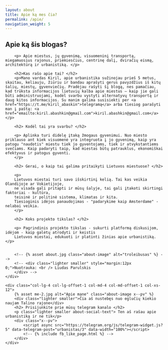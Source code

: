 ```yaml
---
layout: about
title: Apie ką mes čia?
permalink: /apie/
navigation_weight: 5
---
```


<div class="row top-lg mb40">
    <div class="col-lg-7 col-md-7 col-xs-12">
        <h2> Apie ką šis blogas? </h2>

        <p> Apie miestus, jų gyvenimą, visuomeninį transportą, miegamuosius rajonus, priemiesčius, centrinę dalį, dviračių eismą, architektūrą ir urbanistiką. </p>

        <h2>Kas rašo apie tai? </h2>
        <p>Mano vardas Kiril, apie urbanistika sužinojau prieš 5 metus, skaitau, keliauju, žiūriu ir bandau aprašyti gerus pavyzdžius iš kitų šalių, miestų, gyvenviečių. Pradėjau rašyti šį blogą, nes pamačiau, kad trūksta informacijos lietuvių kalba apie miestus – kaip jie gali būti administruojami, kodėl svarbu vystyti alternatyvų transportą ir daug kitos informacijos. Su manim galima susisiekti per <a href="https://t.me/kiril_abaskin">telegramą</a> arba tiesiog parašyti man į paštą: <a href="emailto:kiril.abashkin@gmail.com">kiril.abashkin@gmail.com</a></p>

        <h2> Kodėl tai yra svarbu? </h2>

        <p> Aplinka turi didelę įtaką žmogaus gyvenimui. Nuo miesto priklauso ant kiek visuomenė yra integruota į jo gyvenimą, kaip yra patogu "naudotis" miestu tiek jo gyventojams, tiek ir atvykstantiems svečiams. Kaip padaryti taip, kad miestas būtų patrauklus, ekonomiškai efektyvus ir patogus gyventi.
        </p>

        <h2> Gerai, o kaip tai galima pritaikyti Lietuvos miestuose? </h2>

        <p>
        Lietuvos miestai turi savo išskirtinį kelią. Tai kas veikia Olandijoje ar Vokietijoje,
        ne visada gali pritapti ir mūsų šalyje, tai gali įtakoti skirtingi faktoriai - kultūra,
        teisinė ir politinė sistema, klimatas ir kita.
        Tiesioginis idėjos panaudojimas - "padarykime kaip Amsterdame" - nelabai veikia.
        </p>

        <h2> Koks projekto tikslas? </h2>

        <p> Pagrindinis projekto tikslas - sukurti platformą diskusijom, idėjom - kaip galėtų atrodyti ir keistis
        Lietuvos miestai, edukuoti ir platinti žinias apie urbanistiką.</p>


        <!-- {% asset about.jpg class="about-image" alt="troleibusas" %} -->
        <!-- <div class="lighter smaller" style="margin:12px 0;">Nuotrauka: <br /> Liudas Parulskis
        </div> -->
    </div>

    <div class="col-lg-4 col-lg-offset-1 col-md-4 col-md-offset-1 col-xs-12">
        {% asset me-2.jpg alt="Apie mane" class="about-image x--pv" %}
        <div class="lighter smaller">Čia aš nustebęs nuo eglučių kiekio naujam Talino rajone</div>
        <h2> Prisijunkite prie mūsų telegram kanalo </h2>
        <p class="lighter smaller about-social-text"> Ten aš rašau apie urbanistiką ir ne tik</p>
        <div class="x--pv">
            <script async src="https://telegram.org/js/telegram-widget.js?5" data-telegram-post="urbanistas/3" data-width="100%"></script>
            <!-- {% include fb_like_page.html %} -->
        </div>
    </div>

</div>
